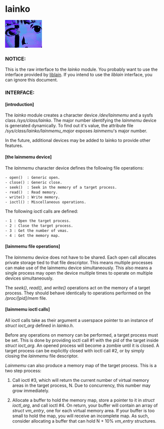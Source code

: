 # lainko

![lainko](lainko.gif)

### NOTICE:

This is the raw interface to the <i>lainko</i> module. You probably want to use the interface provided by [liblain](https://github.com/vykt/liblain). If you intend to use the <i>liblain</i> interface, you can ignore this document.


### INTERFACE:

#### [introduction]

The <i>lainko</i> module creates a character device <i>/dev/lainmemu</i> and a sysfs class <i>/sys/class/lainko</i>. The major number identifying the <i>lainmemu</i> device is generated dynamically. To find out it's value, the attribute file <i>/sys/class/lainko/lainmemu_major</i> exposes <i>lainmemu</i>'s major number.

In the future, additional devices may be added to lainko to provide other features.


#### [the lainmemu device]

The <i>lainmemu</i> character device defines the following file operations:
```
- open()  : Generic open.
- close() : Generic close.
- seek()  : Seek in the memory of a target process.
- read()  : Read memory.
- write() : Write memory.
- ioctl() : Miscellaneous operations.
```
The following ioctl calls are defined:
```
- 1 : Open the target process.
- 2 : Close the target process.
- 3 : Get the number of vmas.
- 4 : Get the memory map.
```

#### [lainmemu file operations]

The <i>lainmemu</i> device does not have to be shared. Each open call allocates private storage tied to that file descriptor. This means multiple 
processes can make use of the lainmemu device simultaneously. This also means a single process may open the device multiple times to operate on multiple devices simultaneously.

The <i>seek()</i>, <i>read()</i>, and <i>write()</i> operations act on the memory of a target process. They should behave identically to operations performed on the <i>/proc/[pid]/mem</i> file.


#### [lainmemu ioctl calls]

All ioctl calls take as their argument a userspace pointer to an instance of <i>struct ioct_arg</i> defined in <i>lainko.h</i>.

Before any operations on memory can be performed, a target process must be set. This is done by providing ioctl call #1 with the pid of the 
target inside <i>struct ioct_arg</i>. An opened process will become a zombie until it is closed. A target process can be explicitly closed with ioctl call #2, or by simply closing the <i>lainmemu</i> file descriptor.

<i>Lainmemu</i> can also produce a memory map of the target process. This is a two step process:

1) Call ioctl #3, which will return the current number of virtual memory
   areas in the target process, N. Due to concurrency, this number may 
   grow immediately.

2) Allocate a buffer to hold the memory map, store a pointer to it in 
   <i>struct ioctl_arg</i>, and call ioctl #4. On return, your buffer will 
   contain an array of <i>struct vm_entry</i>, one for each virtual memory 
   area. If your buffer is too small to hold the map, you will receive an 
   incomplete map. As such, consider allocating a buffer that can hold 
   N + 10% <i>vm_entry</i> structures.
